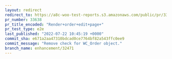 ```yaml
---
layout: redirect
redirect_to: https://a8c-woo-test-reports.s3.amazonaws.com/public/pr/33638/e2e/index.html
pr_number: 33638
pr_title_encoded: "Render+order+edit+page+"
pr_test_type: e2e
last_published: "2022-07-22 10:45:19 +0000"
commit_sha: e671a2aa47310bdcad0ce7764bf82a543ffc0ee9
commit_message: "Remove check for WC_Order object."
branch_name: enhancement/32471
---
```

